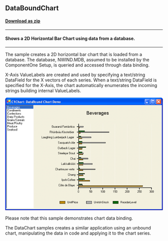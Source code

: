 ## DataBoundChart
#### [Download as zip](https://minhaskamal.github.io/DownGit/#/home?url=https://github.com/GrapeCity/ComponentOne-WinForms-Samples/tree/master/NetFramework\Charts\VB\DataBoundChart)
____
#### Shows a 2D Horizontal Bar Chart using data from a database.
____
The sample creates a 2D horizontal bar chart that is loaded from a database.
The database, NWIND.MDB, assumed to be installed by the ComponentOne Setup, is queried and accessed through data binding.

X-Axis ValueLabels are created and used by specifying a text/string DataField for the X vectors of each series.
When a text/string DataField is specified for the X-Axis, the chart automatically enumerates the incoming strings building internal ValueLabels.

![screenshot](screenshot.png)

Please note that this sample demonstrates chart data binding.

The DataChart samples creates a similar application using an unbound chart, manipulating the data in code and applying it to the chart series.